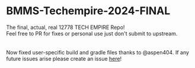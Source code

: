 # BMMS-Techempire-2024-FINAL
The final, actual, real 12778 TECH EMPIRE Repo!
<br>
Feel free to PR for fixes or personal use just don't submit to upstream.
<br>
<br>
<br>
Now fixed user-specific build and gradle files thanks to @aspen404. If any future issues arise please create an issue <a href="https://github.com/BMMS-Robotics/BMMS-Techempire-2024-FINAL/issues/new">here</a>!
